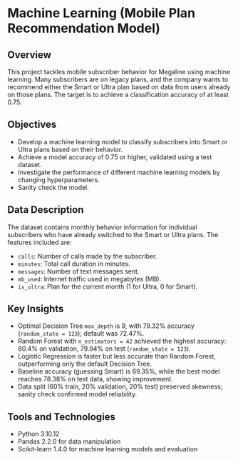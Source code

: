 # Machine Learning (Mobile Plan Recommendation Model)

## Overview
This project tackles mobile subscriber behavior for Megaline using machine learning. Many subscribers are on legacy plans, and the company wants to recommend either the Smart or Ultra plan based on data from users already on those plans. The target is to achieve a classification accuracy of at least 0.75.

## Objectives
- Develop a machine learning model to classify subscribers into Smart or Ultra plans based on their behavior.
- Achieve a model accuracy of 0.75 or higher, validated using a test dataset.
- Investigate the performance of different machine learning models by changing hyperparameters.
- Sanity check the model.

## Data Description
The dataset contains monthly behavior information for individual subscribers who have already switched to the Smart or Ultra plans. The features included are:

- `calls`: Number of calls made by the subscriber.
- `minutes`: Total call duration in minutes.
- `messages`: Number of text messages sent.
- `mb_used`: Internet traffic used in megabytes (MB).
- `is_ultra`: Plan for the current month (1 for Ultra, 0 for Smart).

## Key Insights
- Optimal Decision Tree `max_depth` is 9, with 79.32% accuracy (`random_state = 123`); default was 72.47%.
- Random Forest with `n_estimators = 42` achieved the highest accuracy: 80.4% on validation, 79.94% on test (`random_state = 123`).
- Logistic Regression is faster but less accurate than Random Forest, outperforming only the default Decision Tree.
- Baseline accuracy (guessing Smart) is 69.35%, while the best model reaches 78.38% on test data, showing improvement.
- Data split (60% train, 20% validation, 20% test) preserved skewness; sanity check confirmed model reliability.


## Tools and Technologies
- Python 3.10.12 
- Pandas 2.2.0 for data manipulation
- Scikit-learn 1.4.0 for machine learning models and evaluation